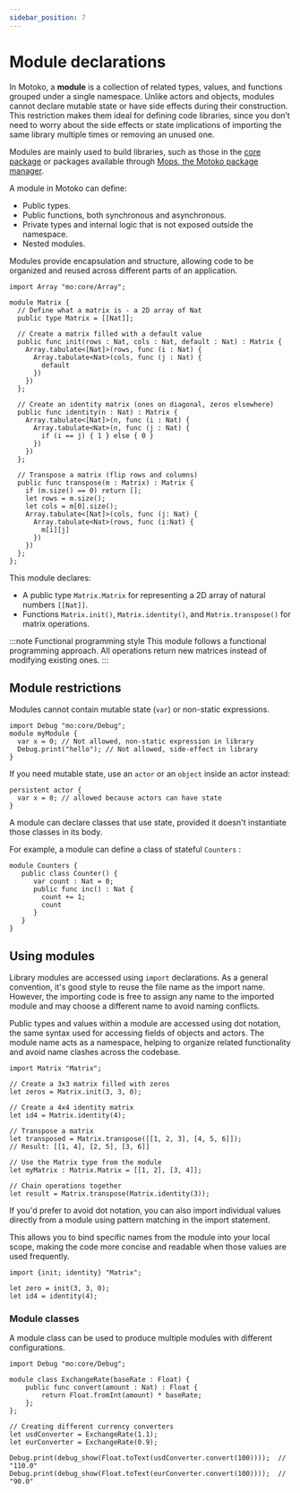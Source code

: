 ```yaml
---
sidebar_position: 7
---
```


# Module declarations

In Motoko, a **module** is a collection of related types, values, and functions grouped under a single namespace. Unlike actors and objects, modules cannot declare mutable state or have side effects during their construction. This restriction makes them ideal for defining code libraries, since you don’t need to worry about the side effects or state implications of importing the same library multiple times or removing an unused one.

Modules are mainly used to build libraries, such as those in the [core package](https://internetcomputer.org/docs/motoko/main/base/) or packages available through [Mops, the Motoko package manager](https://mops.one).

A module in Motoko can define:

- Public types.
- Public functions, both synchronous and asynchronous.
- Private types and internal logic that is not exposed outside the namespace.
- Nested modules.

Modules provide encapsulation and structure, allowing code to be organized and reused across different parts of an application.

```motoko no-repl
import Array "mo:core/Array";

module Matrix {
  // Define what a matrix is - a 2D array of Nat
  public type Matrix = [[Nat]];

  // Create a matrix filled with a default value
  public func init(rows : Nat, cols : Nat, default : Nat) : Matrix {
    Array.tabulate<[Nat]>(rows, func (i : Nat) {
      Array.tabulate<Nat>(cols, func (j : Nat) {
        default
      })
    })
  };

  // Create an identity matrix (ones on diagonal, zeros elsewhere)
  public func identity(n : Nat) : Matrix {
    Array.tabulate<[Nat]>(n, func (i : Nat) {
      Array.tabulate<Nat>(n, func (j : Nat) {
        if (i == j) { 1 } else { 0 }
      })
    })
  };

  // Transpose a matrix (flip rows and columns)
  public func transpose(m : Matrix) : Matrix {
    if (m.size() == 0) return [];
    let rows = m.size();
    let cols = m[0].size();
    Array.tabulate<[Nat]>(cols, func (j: Nat) {
      Array.tabulate<Nat>(rows, func (i:Nat) {
        m[i][j]
      })
    })
  };
};
```

This module declares:

- A public type `Matrix.Matrix` for representing a 2D array of natural numbers `[[Nat]]`.
- Functions `Matrix.init()`, `Matrix.identity()`, and `Matrix.transpose()` for matrix operations.

:::note Functional programming style
This module follows a functional programming approach. All operations return new matrices instead of modifying existing ones.
:::


## Module restrictions

Modules cannot contain mutable state (`var`) or non-static expressions.

```motoko no-repl
import Debug "mo:core/Debug";
module myModule {
  var x = 0; // Not allowed, non-static expression in library
  Debug.print("hello"); // Not allowed, side-effect in library
}
```

If you need mutable state, use an `actor` or an `object` inside an actor instead:

```motoko no-repl
persistent actor {
  var x = 0; // allowed because actors can have state
}
```

A module can declare classes that use state, provided it doesn't instantiate those classes in its body.

For example, a module can define a class of stateful `Counters` :

``` motoko no-repl
module Counters {
   public class Counter() {
      var count : Nat = 0;
      public func inc() : Nat {
        count += 1;
        count
      }
   }
}
```

## Using modules

Library modules are accessed using `import` declarations. As a general convention, it's good style to reuse the file name as the import name.
However, the importing code is free to assign any name to the imported module and may choose a different name to avoid naming conflicts.

Public types and values within a module are accessed using dot notation, the same syntax used for accessing fields of objects and actors. The module name acts as a namespace, helping to organize related functionality and avoid name clashes across the codebase.

```motoko no-repl
import Matrix "Matrix";

// Create a 3x3 matrix filled with zeros
let zeros = Matrix.init(3, 3, 0);

// Create a 4x4 identity matrix
let id4 = Matrix.identity(4);

// Transpose a matrix
let transposed = Matrix.transpose([[1, 2, 3], [4, 5, 6]]);
// Result: [[1, 4], [2, 5], [3, 6]]

// Use the Matrix type from the module
let myMatrix : Matrix.Matrix = [[1, 2], [3, 4]];

// Chain operations together
let result = Matrix.transpose(Matrix.identity(3));
```

If you'd prefer to avoid dot notation, you can also import individual values directly from a module using pattern matching in the import statement.

This allows you to bind specific names from the module into your local scope, making the code more concise and readable when those values are used frequently.

``` motoko no-repl
import {init; identity} "Matrix";

let zero = init(3, 3, 0);
let id4 = identity(4);
```

### Module classes

A module class can be used to produce multiple modules with different configurations.

<!-- TODO: a better example would have type fields, e.g. a simple vector lib -->

```motoko no-repl
import Debug "mo:core/Debug";

module class ExchangeRate(baseRate : Float) {
    public func convert(amount : Nat) : Float {
        return Float.fromInt(amount) * baseRate;
    };
};

// Creating different currency converters
let usdConverter = ExchangeRate(1.1);
let eurConverter = ExchangeRate(0.9);

Debug.print(debug_show(Float.toText(usdConverter.convert(100))));  // "110.0"
Debug.print(debug_show(Float.toText(eurConverter.convert(100))));  // "90.0"
```